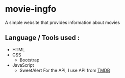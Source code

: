 # movie-ingfo
A simple website that provides information about movies

## Language / Tools used :
- HTML
- CSS
  - Bootstrap
- JavaScript
  - SweetAlert
For the API, I use API from [TMDB](tmdb.org)
